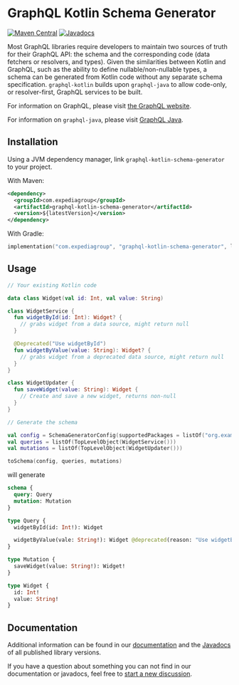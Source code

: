 # GraphQL Kotlin Schema Generator
[![Maven Central](https://img.shields.io/maven-central/v/com.expediagroup/graphql-kotlin-schema-generator.svg?label=Maven%20Central)](https://central.sonatype.com/search?namespace=com.expediagroup&q=name%3Agraphql-kotlin-schema-generator)
[![Javadocs](https://img.shields.io/maven-central/v/com.expediagroup/graphql-kotlin-schema-generator.svg?label=javadoc&colorB=brightgreen)](https://www.javadoc.io/doc/com.expediagroup/graphql-kotlin-schema-generator)

Most GraphQL libraries require developers to maintain two sources of truth for their GraphQL API: the schema and the corresponding code (data fetchers or resolvers, and types). Given the similarities between Kotlin and GraphQL, such as the ability to define nullable/non-nullable types, a schema can be generated from Kotlin code without any separate schema specification. `graphql-kotlin` builds upon `graphql-java` to allow code-only, or resolver-first, GraphQL services to be built.

For information on GraphQL, please visit [the GraphQL website](https://graphql.org/).

For information on `graphql-java`, please visit [GraphQL Java](https://www.graphql-java.com/documentation/getting-started).

## Installation

Using a JVM dependency manager, link `graphql-kotlin-schema-generator` to your project.

With Maven:

```xml
<dependency>
  <groupId>com.expediagroup</groupId>
  <artifactId>graphql-kotlin-schema-generator</artifactId>
  <version>${latestVersion}</version>
</dependency>
```

With Gradle:

```kotlin
implementation("com.expediagroup", "graphql-kotlin-schema-generator", latestVersion)
```

## Usage


```kotlin
// Your existing Kotlin code

data class Widget(val id: Int, val value: String)

class WidgetService {
  fun widgetById(id: Int): Widget? {
    // grabs widget from a data source, might return null
  }

  @Deprecated("Use widgetById")
  fun widgetByValue(value: String): Widget? {
    // grabs widget from a deprecated data source, might return null
  }
}

class WidgetUpdater {
  fun saveWidget(value: String): Widget {
    // Create and save a new widget, returns non-null
  }
}

// Generate the schema

val config = SchemaGeneratorConfig(supportedPackages = listOf("org.example"))
val queries = listOf(TopLevelObject(WidgetService()))
val mutations = listOf(TopLevelObject(WidgetUpdater()))

toSchema(config, queries, mutations)
```

will generate

```graphql
schema {
  query: Query
  mutation: Mutation
}

type Query {
  widgetById(id: Int!): Widget

  widgetByValue(vale: String!): Widget @deprecated(reason: "Use widgetById")
}

type Mutation {
  saveWidget(value: String!): Widget!
}

type Widget {
  id: Int!
  value: String!
}
```

## Documentation

Additional information can be found in our [documentation](https://opensource.expediagroup.com/graphql-kotlin/docs/schema-generator/schema-generator-getting-started)
and the [Javadocs](https://www.javadoc.io/doc/com.expediagroup/graphql-kotlin-schema-generator) of all published library versions.

If you have a question about something you can not find in our documentation or javadocs, feel free to [start a new discussion](https://github.com/ExpediaGroup/graphql-kotlin/discussions).
